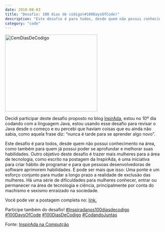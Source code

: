 ```yaml
---
date: 2018-08-03
title: "Desafio: 100 dias de código(#100DaysOfCode)"
description: "Este desafio é para todos, desde quem não possui conhecimento na área, como também para quem já possui poder se aprofundar e melhorar suas habilidades."
category: "code"
---
```


<p class="alinhar"><img src="../assets/images-posts/code.png" alt="CemDiasDeCodigo" width="300" height="250" /></p>

Decidi participar deste desafio proposto no blog [InpirAda](https://inspiradanacomputacao.com/blog/aprenda-a-programar-com-desafio-100-dias-de-codigo), estou no 10º dia codando com a linguagem Java, estou usando esse desafio para revisar o Java desde o começo e eu percebi que haviam coisas que eu ainda não sabia, como aquela frase diz: “nunca é tarde para se aprender algo novo”.

Este desafio é para todos, desde quem não possui conhecimento na área, como também para quem já possui poder se aprofundar e melhorar suas habilidades. Outro objetivo deste desafio é trazer mais mulheres para a área de tecnologia, como escrito na postagem da InspirAda, é uma iniciativa para criar hábito de programar e para que pessoas desenvolvedoras de software aprimorem habilidades. E pode ser mais que isso: Uma ponte e um esforço conjunto para mudar a longo prazo a realidade de exclusão das mulheres. Há uma série de dificuldades para mulheres conhecer, entrar ou permanecer na área de tecnologia e ciência, principalmente por conta do machismo e sexismo enraizado na sociedade.

Você pode ver a postagem completa no: [link.](https://inspiradanacomputacao.com/blog/aprenda-a-programar-com-desafio-100-dias-de-codigo)

Participe também do desafio! [#Inspiradanos100diasdecodigo](https://twitter.com/hashtag/InspiradaNos100DiasDeCodigo?src=hash) [#100DaysOfCode](https://twitter.com/hashtag/100DaysOfCode?src=hash) [#100DiasDeCodigo](https://twitter.com/hashtag/100DiasDeCodigo?src=hash) [#CodandoJuntas](https://twitter.com/hashtag/CodandoJuntas?src=hash)

Fonte: [InspirAda na Computção](https://inspiradanacomputacao.com/blog/aprenda-a-programar-com-desafio-100-dias-de-codigo)